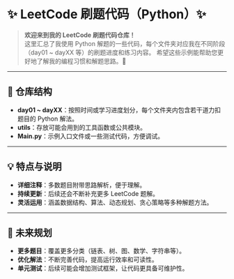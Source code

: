 # ✨ LeetCode 刷题代码（Python）✨

> **欢迎来到我的 LeetCode 刷题代码仓库！**  
> 这里汇总了我使用 Python 解题的一些代码，每个文件夹对应我在不同阶段（day01 ~ dayXX 等）的刷题进度和练习内容。
> 希望这些示例能帮助您更好地了解我的编程习惯和解题思路。🎉

---

## 📂 仓库结构

- **day01 ~ dayXX**：按照时间或学习进度划分，每个文件夹内包含若干道力扣题目的 Python 解法。
- **utils**：存放可能会用到的工具函数或公共模块。
- **Main.py**：示例入口文件或一些测试代码，方便调试。

---

## 💡 特点与说明

- **详细注释**：多数题目附带思路解析，便于理解。
- **持续更新**：后续还会不断补充更多 LeetCode 题解。
- **灵活运用**：涵盖数据结构、算法、动态规划、贪心策略等多种解题方法。

---

## 📌 未来规划

- **更多题目**：覆盖更多分类（链表、树、图、数学、字符串等）。
- **优化解法**：不断完善代码，提高运行效率和可读性。
- **单元测试**：后续可能会增加测试框架，让代码更具备可维护性。
